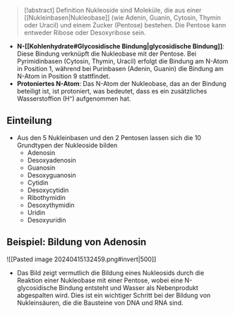 > [!abstract] Definition
>  Nukleoside sind Moleküle, die aus einer [[Nukleinbasen|Nukleobase]] (wie Adenin, Guanin, Cytosin, Thymin oder Uracil) und einem Zucker (Pentose) bestehen. Die Pentose kann entweder Ribose oder Desoxyribose sein.

- **N-[[Kohlenhydrate#Glycosidische Bindung|glycosidische Bindung]]**: Diese Bindung verknüpft die Nukleobase mit der Pentose. Bei Pyrimidinbasen (Cytosin, Thymin, Uracil) erfolgt die Bindung am N-Atom in Position 1, während bei Purinbasen (Adenin, Guanin) die Bindung am N-Atom in Position 9 stattfindet.
- **Protoniertes N-Atom**: Das N-Atom der Nukleobase, das an der Bindung beteiligt ist, ist protoniert, was bedeutet, dass es ein zusätzliches Wasserstoffion (H⁺) aufgenommen hat.

## Einteilung
- Aus den 5 Nukleinbasen und den 2 Pentosen lassen sich die 10 Grundtypen der Nukleoside bilden
	- Adenosin
	- Desoxyadenosin
	- Guanosin
	- Desoxyguanosin
	- Cytidin
	- Desoxycytidin
	- Ribothymidin
	- Desoxythymidin
	- Uridin
	- Desoxyuridin
## Beispiel: Bildung von Adenosin
![[Pasted image 20240415132459.png#invert|500]]
- Das Bild zeigt vermutlich die Bildung eines Nukleosids durch die Reaktion einer Nukleobase mit einer Pentose, wobei eine N-glycosidische Bindung entsteht und Wasser als Nebenprodukt abgespalten wird. Dies ist ein wichtiger Schritt bei der Bildung von Nukleinsäuren, die die Bausteine von DNA und RNA sind.